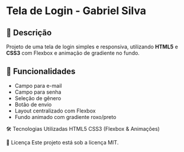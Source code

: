 # Tela de Login - Gabriel Silva

## 📌 Descrição
Projeto de uma tela de login simples e responsiva, utilizando **HTML5** e **CSS3** com Flexbox e animação de gradiente no fundo.

## 🎯 Funcionalidades
- Campo para e-mail
- Campo para senha
- Seleção de gênero
- Botão de envio
- Layout centralizado com Flexbox
- Fundo animado com gradiente roxo/preto

🛠️ Tecnologias Utilizadas
HTML5
CSS3 (Flexbox & Animações)

📄 Licença
Este projeto está sob a licença MIT.